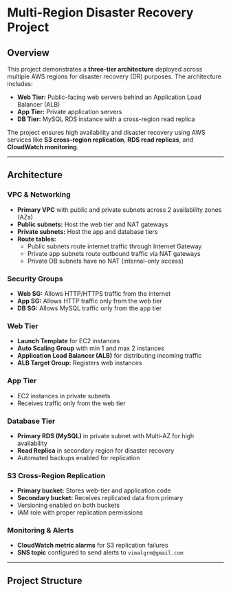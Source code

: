 # Multi-Region Disaster Recovery Project

## Overview
This project demonstrates a **three-tier architecture** deployed across multiple AWS regions for disaster recovery (DR) purposes. The architecture includes:

- **Web Tier:** Public-facing web servers behind an Application Load Balancer (ALB)  
- **App Tier:** Private application servers  
- **DB Tier:** MySQL RDS instance with a cross-region read replica  

The project ensures high availability and disaster recovery using AWS services like **S3 cross-region replication**, **RDS read replicas**, and **CloudWatch monitoring**.

---

## Architecture

### VPC & Networking
- **Primary VPC** with public and private subnets across 2 availability zones (AZs)  
- **Public subnets:** Host the web tier and NAT gateways  
- **Private subnets:** Host the app and database tiers  
- **Route tables:**  
  - Public subnets route internet traffic through Internet Gateway  
  - Private app subnets route outbound traffic via NAT gateways  
  - Private DB subnets have no NAT (internal-only access)

### Security Groups
- **Web SG:** Allows HTTP/HTTPS traffic from the internet  
- **App SG:** Allows HTTP traffic only from the web tier  
- **DB SG:** Allows MySQL traffic only from the app tier  

### Web Tier
- **Launch Template** for EC2 instances  
- **Auto Scaling Group** with min 1 and max 2 instances  
- **Application Load Balancer (ALB)** for distributing incoming traffic  
- **ALB Target Group:** Registers web instances  

### App Tier
- EC2 instances in private subnets  
- Receives traffic only from the web tier  

### Database Tier
- **Primary RDS (MySQL)** in private subnet with Multi-AZ for high availability  
- **Read Replica** in secondary region for disaster recovery  
- Automated backups enabled for replication  

### S3 Cross-Region Replication
- **Primary bucket:** Stores web-tier and application code  
- **Secondary bucket:** Receives replicated data from primary  
- Versioning enabled on both buckets  
- IAM role with proper replication permissions  

### Monitoring & Alerts
- **CloudWatch metric alarms** for S3 replication failures  
- **SNS topic** configured to send alerts to `vimalgrm@gmail.com`  

---

## Project Structure
